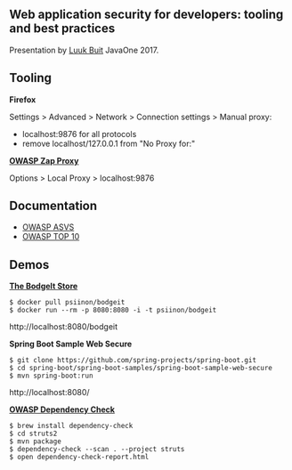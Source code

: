 ## Web application security for developers: tooling and best practices

Presentation by [Luuk Buit](https://twitter.com/lwkbuit) JavaOne 2017.

## Tooling

**Firefox**

Settings > Advanced > Network > Connection settings > Manual proxy:

- localhost:9876 for all protocols
- remove localhost/127.0.0.1 from "No Proxy for:"

**[OWASP Zap Proxy](https://www.owasp.org/index.php/OWASP_Zed_Attack_Proxy_Project)**

Options > Local Proxy > localhost:9876

## Documentation

- [OWASP ASVS](https://www.owasp.org/index.php/Category:OWASP_Application_Security_Verification_Standard_Project)
- [OWASP TOP 10](https://www.owasp.org/index.php/Category:OWASP_Top_Ten_Project)

## Demos

**[The BodgeIt Store](https://github.com/psiinon/bodgeit)**

    $ docker pull psiinon/bodgeit
    $ docker run --rm -p 8080:8080 -i -t psiinon/bodgeit

http://localhost:8080/bodgeit

**Spring Boot Sample Web Secure**

    $ git clone https://github.com/spring-projects/spring-boot.git
    $ cd spring-boot/spring-boot-samples/spring-boot-sample-web-secure
    $ mvn spring-boot:run

http://localhost:8080/

**[OWASP Dependency Check](https://www.owasp.org/index.php/OWASP_Dependency_Check)**

    $ brew install dependency-check
    $ cd struts2
    $ mvn package
    $ dependency-check --scan . --project struts
    $ open dependency-check-report.html



